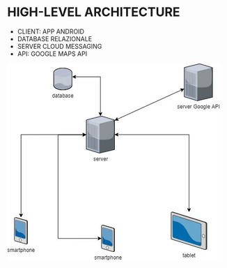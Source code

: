 # HIGH-LEVEL ARCHITECTURE

- CLIENT: APP ANDROID
- DATABASE RELAZIONALE
- SERVER CLOUD MESSAGING
- API: GOOGLE MAPS API

![Architecture (1)](architettura.jpg)